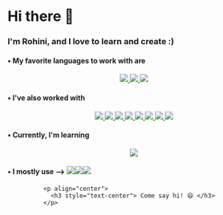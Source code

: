   # Hi there 👋

  ### I'm Rohini, and I love to learn and create :)
  
  #### • My favorite languages to work with are
  <p align="center"> 
      <a href="#"> <img src = "https://img.shields.io/badge/Python-14354C?style=for-the-badge&logo=python&logoColor=white"> </a> 
      <a href="#"> <img src = "https://img.shields.io/badge/R-276DC3?style=for-the-badge&logo=r&logoColor=white"> </a>
      <a href="#"> <img src = "https://img.shields.io/badge/Shell_Script-121011?style=for-the-badge&logo=gnu-bash&logoColor=white"> </a>
  </p>
 	
  #### • I've also worked with
  <p align="center"> 
      <a href="#"> <img src = "https://img.shields.io/badge/MySQL-005C84?style=for-the-badge&logo=mysql&logoColor=white"> </a> 
      <a href="#"> <img src = "https://img.shields.io/badge/C-00599C?style=for-the-badge&logo=c&logoColor=white"> </a>
      <a href="#"> <img src = "https://img.shields.io/badge/C%2B%2B-00599C?style=for-the-badge&logo=c%2B%2B&logoColor=white"> </a>
      <a href="#"> <img src = "https://img.shields.io/badge/Java-ED8B00?style=for-the-badge&logo=java&logoColor=white"> </a>
      <a href="#"> <img src = "https://img.shields.io/badge/HTML5-E34F26?style=for-the-badge&logo=html5&logoColor=white"> </a>
      <a href="#"> <img src = "https://img.shields.io/badge/CSS3-1572B6?style=for-the-badge&logo=css3&logoColor=white"> </a>
      <a href="#"> <img src = "https://img.shields.io/badge/JavaScript-F7DF1E?style=for-the-badge&logo=javascript&logoColor=black"> </a>
      <a href="#"> <img src = "https://img.shields.io/badge/Bootstrap-563D7C?style=for-the-badge&logo=bootstrap&logoColor=white"> </a>
  </p>
  
  #### • Currently, I'm learning
  <p align="center"> 
      <a href="#"> <img src = "https://img.shields.io/badge/TensorFlow-FF6F00?style=for-the-badge&logo=tensorflow&logoColor=white"> </a> 
  </p>
  
  #### • I mostly use --> ![](https://img.shields.io/badge/Colab-F9AB00?style=for-the-badge&logo=googlecolab&color=525252)![](https://img.shields.io/badge/Visual_Studio_Code-0078D4?style=for-the-badge&logo=visual%20studio%20code&logoColor=white)![](https://img.shields.io/badge/RStudio-75AADB?style=for-the-badge&logo=RStudio&logoColor=white)
  
              <p align="center">
                <h3 style="text-center"> Come say hi! 😄 </h3>
              </p>

<!-- **rohinidas18/rohinidas18** is a ✨ _special_ ✨ repository because its `README.md` (this file) appears on your GitHub profile.-->
